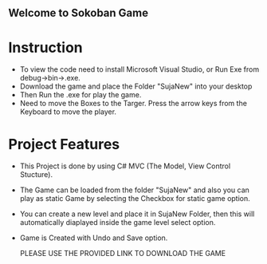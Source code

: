 ## Welcome to  Sokoban Game

# Instruction
 - To view the code need to install Microsoft Visual Studio, or Run Exe from debug->bin->.exe.
 - Download the game and place the Folder "SujaNew" into your desktop
 - Then Run the .exe for play the game.
 - Need to move the Boxes to the Targer. Press the arrow keys from 
   the Keyboard to move the player.
   
# Project Features
  - This Project is done by using C# MVC (The Model, View Control Stucture).
  - The Game can be loaded from the folder "SujaNew"  and also you can play as 
    static Game by selecting the Checkbox for static game option.
  - You can create a new level and place it in SujaNew Folder, then this will automatically 
    diaplayed inside the game level select option.
  - Game is Created with Undo and Save option.
    
    
    
    PLEASE USE THE PROVIDED LINK TO DOWNLOAD THE GAME
    

